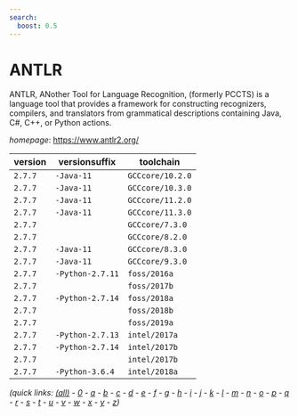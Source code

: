 ```yaml
---
search:
  boost: 0.5
---
```

# ANTLR

ANTLR, ANother Tool for Language Recognition, (formerly PCCTS)  is a language tool that provides a framework for constructing recognizers,  compilers, and translators from grammatical descriptions containing  Java, C#, C++, or Python actions.

*homepage*: <https://www.antlr2.org/>

version | versionsuffix | toolchain
--------|---------------|----------
``2.7.7`` | ``-Java-11`` | ``GCCcore/10.2.0``
``2.7.7`` | ``-Java-11`` | ``GCCcore/10.3.0``
``2.7.7`` | ``-Java-11`` | ``GCCcore/11.2.0``
``2.7.7`` | ``-Java-11`` | ``GCCcore/11.3.0``
``2.7.7`` |  | ``GCCcore/7.3.0``
``2.7.7`` |  | ``GCCcore/8.2.0``
``2.7.7`` | ``-Java-11`` | ``GCCcore/8.3.0``
``2.7.7`` | ``-Java-11`` | ``GCCcore/9.3.0``
``2.7.7`` | ``-Python-2.7.11`` | ``foss/2016a``
``2.7.7`` |  | ``foss/2017b``
``2.7.7`` | ``-Python-2.7.14`` | ``foss/2018a``
``2.7.7`` |  | ``foss/2018b``
``2.7.7`` |  | ``foss/2019a``
``2.7.7`` | ``-Python-2.7.13`` | ``intel/2017a``
``2.7.7`` | ``-Python-2.7.14`` | ``intel/2017b``
``2.7.7`` |  | ``intel/2017b``
``2.7.7`` | ``-Python-3.6.4`` | ``intel/2018a``


*(quick links: [(all)](../index.md) - [0](../0/index.md) - [a](../a/index.md) - [b](../b/index.md) - [c](../c/index.md) - [d](../d/index.md) - [e](../e/index.md) - [f](../f/index.md) - [g](../g/index.md) - [h](../h/index.md) - [i](../i/index.md) - [j](../j/index.md) - [k](../k/index.md) - [l](../l/index.md) - [m](../m/index.md) - [n](../n/index.md) - [o](../o/index.md) - [p](../p/index.md) - [q](../q/index.md) - [r](../r/index.md) - [s](../s/index.md) - [t](../t/index.md) - [u](../u/index.md) - [v](../v/index.md) - [w](../w/index.md) - [x](../x/index.md) - [y](../y/index.md) - [z](../z/index.md))*

